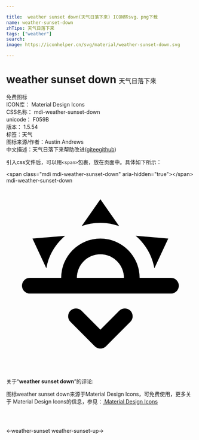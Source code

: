 ```yaml
---

title:  weather sunset down(天气日落下来) ICON转svg、png下载
name: weather-sunset-down
zhTips: 天气日落下来
tags: ["weather"]
search: 
image: https://iconhelper.cn/svg/material/weather-sunset-down.svg

---
```


# weather sunset down  <small style="font-size: 60%;font-weight: 100">天气日落下来</small>


<div class="detail-page">
<p>
<span><span class="badge-success badge">免费图标</span> </span>
<br/>
<span>
ICON库：
<span class="badge-secondary badge">Material Design Icons</span> 
</span>
<br/>
<span>
CSS名称：
<span class="badge-secondary badge">mdi-weather-sunset-down</span> 
</span>
<br/>
<span>
unicode：
<span class="badge-secondary badge">F059B</span> 
<copy-btn content='F059B' btn-title=""></copy-btn>
<copy-btn :content='String.fromCodePoint(parseInt("F059B", 16))' btn-title="复制U"></copy-btn>
</span>
<br/>
<span>
版本：
<span class="badge-secondary badge">1.5.54</span> 
</span><br/><span>标签：<span class="badge-light badge"><router-link to="/tags/weather.html">天气</router-link></span></span>
<br/>
<span>图标来源/作者：<span class="badge-light badge">Austin Andrews</span></span> 
<br/>
<span class="zh-detail">中文描述：<span class="badge-primary badge">天气日落下来</span><span class="help-link"><span>帮助改进</span>(<a href="https://gitee.com/liuwave/icon-helper/edit/master/json/material/weather-sunset-down.json" target="_blank" rel="noopener noreferrer">gitee</a><a href="https://github.com/liuwave/icon-helper/edit/master/json/material/weather-sunset-down.json" target="_blank" rel="noopener noreferrer">github</a></span>)</span><br/>
</p>
</div>
<div class="alert alert-dark">
  <i class="mdi mdi-weather-sunset-down mdi-48px"></i>
  <i class="mdi mdi-weather-sunset-down mdi-36px"></i>
  <i class="mdi mdi-weather-sunset-down mdi-24px"></i>
  <i class="mdi mdi-weather-sunset-down mdi-18px"></i>
</div>
<div>
  <p>引入css文件后，可以用<code>&lt;span&gt;</code>包裹，放在页面中。具体如下所示：    
  </p>
  <div class="alert alert-primary" style="font-size: 14px">
    &lt;span class="mdi mdi-weather-sunset-down" aria-hidden="true"&gt;&lt;/span&gt;
    <copy-btn content='<span class="mdi mdi-weather-sunset-down" aria-hidden="true"></span>'></copy-btn>
  </div>
  <div class="alert alert-secondary">
    <i class="mdi mdi-weather-sunset-down"
    style="font-size: 24px"
    aria-hidden="true"></i> mdi-weather-sunset-down
    <copy-btn content="mdi-weather-sunset-down" btn-title="复制图标名称"></copy-btn>
  </div>
</div>
<div id="svg" class="svg-wrap">
<svg xmlns="http://www.w3.org/2000/svg" viewBox="0 0 24 24"><path d="M3,12H7A5,5 0 0,1 12,7A5,5 0 0,1 17,12H21A1,1 0 0,1 22,13A1,1 0 0,1 21,14H3A1,1 0 0,1 2,13A1,1 0 0,1 3,12M15,12A3,3 0 0,0 12,9A3,3 0 0,0 9,12H15M12,2L14.39,5.42C13.65,5.15 12.84,5 12,5C11.16,5 10.35,5.15 9.61,5.42L12,2M3.34,7L7.5,6.65C6.9,7.16 6.36,7.78 5.94,8.5C5.5,9.24 5.25,10 5.11,10.79L3.34,7M20.65,7L18.88,10.79C18.74,10 18.47,9.23 18.05,8.5C17.63,7.78 17.1,7.15 16.5,6.64L20.65,7M12.71,20.71L15.82,17.6C16.21,17.21 16.21,16.57 15.82,16.18C15.43,15.79 14.8,15.79 14.41,16.18L12,18.59L9.59,16.18C9.2,15.79 8.57,15.79 8.18,16.18C7.79,16.57 7.79,17.21 8.18,17.6L11.29,20.71C11.5,20.9 11.74,21 12,21C12.26,21 12.5,20.9 12.71,20.71Z" /></svg>
</div>
<detail full-name='mdi-weather-sunset-down'></detail>
<div class="icon-detail__container">
<p>关于“<b>weather sunset down</b>”的评论:</p>
</div>
<Vssue title="关于“weather sunset down”的评论" />    
<div><p>图标weather sunset down来源于Material Design Icons，可免费使用，更多关于 Material Design Icons的信息，参见：<a target="_blank" href="https://iconhelper.cn/material.html"> Material Design Icons</a>
</p></div>

<div style="padding:2rem 0 " class="page-nav"><p class="inner"><span class="prev">←<router-link to="/icon/weather-sunset.html">weather-sunset</router-link></span> <span class="next"><router-link to="/icon/weather-sunset-up.html">weather-sunset-up</router-link>→</span></p></div>

